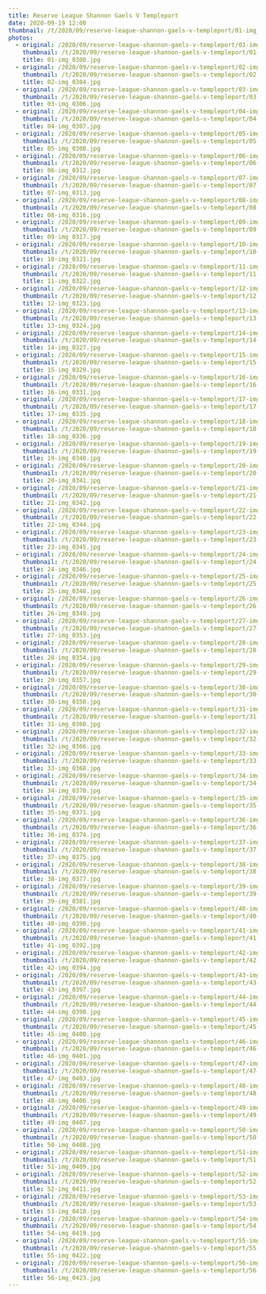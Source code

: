 ```yaml
---
title: Reserve League Shannon Gaels V Templeport
date: 2020-09-19 12:00
thumbnail: /t/2020/09/reserve-league-shannon-gaels-v-templeport/01-img_0300.jpg
photos:
  - original: /2020/09/reserve-league-shannon-gaels-v-templeport/01-img_0300.jpg
    thumbnail: /t/2020/09/reserve-league-shannon-gaels-v-templeport/01-img_0300.jpg
    title: 01-img_0300.jpg
  - original: /2020/09/reserve-league-shannon-gaels-v-templeport/02-img_0304.jpg
    thumbnail: /t/2020/09/reserve-league-shannon-gaels-v-templeport/02-img_0304.jpg
    title: 02-img_0304.jpg
  - original: /2020/09/reserve-league-shannon-gaels-v-templeport/03-img_0306.jpg
    thumbnail: /t/2020/09/reserve-league-shannon-gaels-v-templeport/03-img_0306.jpg
    title: 03-img_0306.jpg
  - original: /2020/09/reserve-league-shannon-gaels-v-templeport/04-img_0307.jpg
    thumbnail: /t/2020/09/reserve-league-shannon-gaels-v-templeport/04-img_0307.jpg
    title: 04-img_0307.jpg
  - original: /2020/09/reserve-league-shannon-gaels-v-templeport/05-img_0308.jpg
    thumbnail: /t/2020/09/reserve-league-shannon-gaels-v-templeport/05-img_0308.jpg
    title: 05-img_0308.jpg
  - original: /2020/09/reserve-league-shannon-gaels-v-templeport/06-img_0312.jpg
    thumbnail: /t/2020/09/reserve-league-shannon-gaels-v-templeport/06-img_0312.jpg
    title: 06-img_0312.jpg
  - original: /2020/09/reserve-league-shannon-gaels-v-templeport/07-img_0313.jpg
    thumbnail: /t/2020/09/reserve-league-shannon-gaels-v-templeport/07-img_0313.jpg
    title: 07-img_0313.jpg
  - original: /2020/09/reserve-league-shannon-gaels-v-templeport/08-img_0316.jpg
    thumbnail: /t/2020/09/reserve-league-shannon-gaels-v-templeport/08-img_0316.jpg
    title: 08-img_0316.jpg
  - original: /2020/09/reserve-league-shannon-gaels-v-templeport/09-img_0317.jpg
    thumbnail: /t/2020/09/reserve-league-shannon-gaels-v-templeport/09-img_0317.jpg
    title: 09-img_0317.jpg
  - original: /2020/09/reserve-league-shannon-gaels-v-templeport/10-img_0321.jpg
    thumbnail: /t/2020/09/reserve-league-shannon-gaels-v-templeport/10-img_0321.jpg
    title: 10-img_0321.jpg
  - original: /2020/09/reserve-league-shannon-gaels-v-templeport/11-img_0322.jpg
    thumbnail: /t/2020/09/reserve-league-shannon-gaels-v-templeport/11-img_0322.jpg
    title: 11-img_0322.jpg
  - original: /2020/09/reserve-league-shannon-gaels-v-templeport/12-img_0323.jpg
    thumbnail: /t/2020/09/reserve-league-shannon-gaels-v-templeport/12-img_0323.jpg
    title: 12-img_0323.jpg
  - original: /2020/09/reserve-league-shannon-gaels-v-templeport/13-img_0324.jpg
    thumbnail: /t/2020/09/reserve-league-shannon-gaels-v-templeport/13-img_0324.jpg
    title: 13-img_0324.jpg
  - original: /2020/09/reserve-league-shannon-gaels-v-templeport/14-img_0327.jpg
    thumbnail: /t/2020/09/reserve-league-shannon-gaels-v-templeport/14-img_0327.jpg
    title: 14-img_0327.jpg
  - original: /2020/09/reserve-league-shannon-gaels-v-templeport/15-img_0329.jpg
    thumbnail: /t/2020/09/reserve-league-shannon-gaels-v-templeport/15-img_0329.jpg
    title: 15-img_0329.jpg
  - original: /2020/09/reserve-league-shannon-gaels-v-templeport/16-img_0331.jpg
    thumbnail: /t/2020/09/reserve-league-shannon-gaels-v-templeport/16-img_0331.jpg
    title: 16-img_0331.jpg
  - original: /2020/09/reserve-league-shannon-gaels-v-templeport/17-img_0335.jpg
    thumbnail: /t/2020/09/reserve-league-shannon-gaels-v-templeport/17-img_0335.jpg
    title: 17-img_0335.jpg
  - original: /2020/09/reserve-league-shannon-gaels-v-templeport/18-img_0336.jpg
    thumbnail: /t/2020/09/reserve-league-shannon-gaels-v-templeport/18-img_0336.jpg
    title: 18-img_0336.jpg
  - original: /2020/09/reserve-league-shannon-gaels-v-templeport/19-img_0340.jpg
    thumbnail: /t/2020/09/reserve-league-shannon-gaels-v-templeport/19-img_0340.jpg
    title: 19-img_0340.jpg
  - original: /2020/09/reserve-league-shannon-gaels-v-templeport/20-img_0341.jpg
    thumbnail: /t/2020/09/reserve-league-shannon-gaels-v-templeport/20-img_0341.jpg
    title: 20-img_0341.jpg
  - original: /2020/09/reserve-league-shannon-gaels-v-templeport/21-img_0342.jpg
    thumbnail: /t/2020/09/reserve-league-shannon-gaels-v-templeport/21-img_0342.jpg
    title: 21-img_0342.jpg
  - original: /2020/09/reserve-league-shannon-gaels-v-templeport/22-img_0344.jpg
    thumbnail: /t/2020/09/reserve-league-shannon-gaels-v-templeport/22-img_0344.jpg
    title: 22-img_0344.jpg
  - original: /2020/09/reserve-league-shannon-gaels-v-templeport/23-img_0345.jpg
    thumbnail: /t/2020/09/reserve-league-shannon-gaels-v-templeport/23-img_0345.jpg
    title: 23-img_0345.jpg
  - original: /2020/09/reserve-league-shannon-gaels-v-templeport/24-img_0346.jpg
    thumbnail: /t/2020/09/reserve-league-shannon-gaels-v-templeport/24-img_0346.jpg
    title: 24-img_0346.jpg
  - original: /2020/09/reserve-league-shannon-gaels-v-templeport/25-img_0348.jpg
    thumbnail: /t/2020/09/reserve-league-shannon-gaels-v-templeport/25-img_0348.jpg
    title: 25-img_0348.jpg
  - original: /2020/09/reserve-league-shannon-gaels-v-templeport/26-img_0349.jpg
    thumbnail: /t/2020/09/reserve-league-shannon-gaels-v-templeport/26-img_0349.jpg
    title: 26-img_0349.jpg
  - original: /2020/09/reserve-league-shannon-gaels-v-templeport/27-img_0353.jpg
    thumbnail: /t/2020/09/reserve-league-shannon-gaels-v-templeport/27-img_0353.jpg
    title: 27-img_0353.jpg
  - original: /2020/09/reserve-league-shannon-gaels-v-templeport/28-img_0354.jpg
    thumbnail: /t/2020/09/reserve-league-shannon-gaels-v-templeport/28-img_0354.jpg
    title: 28-img_0354.jpg
  - original: /2020/09/reserve-league-shannon-gaels-v-templeport/29-img_0357.jpg
    thumbnail: /t/2020/09/reserve-league-shannon-gaels-v-templeport/29-img_0357.jpg
    title: 29-img_0357.jpg
  - original: /2020/09/reserve-league-shannon-gaels-v-templeport/30-img_0358.jpg
    thumbnail: /t/2020/09/reserve-league-shannon-gaels-v-templeport/30-img_0358.jpg
    title: 30-img_0358.jpg
  - original: /2020/09/reserve-league-shannon-gaels-v-templeport/31-img_0360.jpg
    thumbnail: /t/2020/09/reserve-league-shannon-gaels-v-templeport/31-img_0360.jpg
    title: 31-img_0360.jpg
  - original: /2020/09/reserve-league-shannon-gaels-v-templeport/32-img_0366.jpg
    thumbnail: /t/2020/09/reserve-league-shannon-gaels-v-templeport/32-img_0366.jpg
    title: 32-img_0366.jpg
  - original: /2020/09/reserve-league-shannon-gaels-v-templeport/33-img_0368.jpg
    thumbnail: /t/2020/09/reserve-league-shannon-gaels-v-templeport/33-img_0368.jpg
    title: 33-img_0368.jpg
  - original: /2020/09/reserve-league-shannon-gaels-v-templeport/34-img_0370.jpg
    thumbnail: /t/2020/09/reserve-league-shannon-gaels-v-templeport/34-img_0370.jpg
    title: 34-img_0370.jpg
  - original: /2020/09/reserve-league-shannon-gaels-v-templeport/35-img_0371.jpg
    thumbnail: /t/2020/09/reserve-league-shannon-gaels-v-templeport/35-img_0371.jpg
    title: 35-img_0371.jpg
  - original: /2020/09/reserve-league-shannon-gaels-v-templeport/36-img_0374.jpg
    thumbnail: /t/2020/09/reserve-league-shannon-gaels-v-templeport/36-img_0374.jpg
    title: 36-img_0374.jpg
  - original: /2020/09/reserve-league-shannon-gaels-v-templeport/37-img_0375.jpg
    thumbnail: /t/2020/09/reserve-league-shannon-gaels-v-templeport/37-img_0375.jpg
    title: 37-img_0375.jpg
  - original: /2020/09/reserve-league-shannon-gaels-v-templeport/38-img_0377.jpg
    thumbnail: /t/2020/09/reserve-league-shannon-gaels-v-templeport/38-img_0377.jpg
    title: 38-img_0377.jpg
  - original: /2020/09/reserve-league-shannon-gaels-v-templeport/39-img_0381.jpg
    thumbnail: /t/2020/09/reserve-league-shannon-gaels-v-templeport/39-img_0381.jpg
    title: 39-img_0381.jpg
  - original: /2020/09/reserve-league-shannon-gaels-v-templeport/40-img_0390.jpg
    thumbnail: /t/2020/09/reserve-league-shannon-gaels-v-templeport/40-img_0390.jpg
    title: 40-img_0390.jpg
  - original: /2020/09/reserve-league-shannon-gaels-v-templeport/41-img_0392.jpg
    thumbnail: /t/2020/09/reserve-league-shannon-gaels-v-templeport/41-img_0392.jpg
    title: 41-img_0392.jpg
  - original: /2020/09/reserve-league-shannon-gaels-v-templeport/42-img_0394.jpg
    thumbnail: /t/2020/09/reserve-league-shannon-gaels-v-templeport/42-img_0394.jpg
    title: 42-img_0394.jpg
  - original: /2020/09/reserve-league-shannon-gaels-v-templeport/43-img_0397.jpg
    thumbnail: /t/2020/09/reserve-league-shannon-gaels-v-templeport/43-img_0397.jpg
    title: 43-img_0397.jpg
  - original: /2020/09/reserve-league-shannon-gaels-v-templeport/44-img_0398.jpg
    thumbnail: /t/2020/09/reserve-league-shannon-gaels-v-templeport/44-img_0398.jpg
    title: 44-img_0398.jpg
  - original: /2020/09/reserve-league-shannon-gaels-v-templeport/45-img_0400.jpg
    thumbnail: /t/2020/09/reserve-league-shannon-gaels-v-templeport/45-img_0400.jpg
    title: 45-img_0400.jpg
  - original: /2020/09/reserve-league-shannon-gaels-v-templeport/46-img_0401.jpg
    thumbnail: /t/2020/09/reserve-league-shannon-gaels-v-templeport/46-img_0401.jpg
    title: 46-img_0401.jpg
  - original: /2020/09/reserve-league-shannon-gaels-v-templeport/47-img_0403.jpg
    thumbnail: /t/2020/09/reserve-league-shannon-gaels-v-templeport/47-img_0403.jpg
    title: 47-img_0403.jpg
  - original: /2020/09/reserve-league-shannon-gaels-v-templeport/48-img_0406.jpg
    thumbnail: /t/2020/09/reserve-league-shannon-gaels-v-templeport/48-img_0406.jpg
    title: 48-img_0406.jpg
  - original: /2020/09/reserve-league-shannon-gaels-v-templeport/49-img_0407.jpg
    thumbnail: /t/2020/09/reserve-league-shannon-gaels-v-templeport/49-img_0407.jpg
    title: 49-img_0407.jpg
  - original: /2020/09/reserve-league-shannon-gaels-v-templeport/50-img_0408.jpg
    thumbnail: /t/2020/09/reserve-league-shannon-gaels-v-templeport/50-img_0408.jpg
    title: 50-img_0408.jpg
  - original: /2020/09/reserve-league-shannon-gaels-v-templeport/51-img_0409.jpg
    thumbnail: /t/2020/09/reserve-league-shannon-gaels-v-templeport/51-img_0409.jpg
    title: 51-img_0409.jpg
  - original: /2020/09/reserve-league-shannon-gaels-v-templeport/52-img_0411.jpg
    thumbnail: /t/2020/09/reserve-league-shannon-gaels-v-templeport/52-img_0411.jpg
    title: 52-img_0411.jpg
  - original: /2020/09/reserve-league-shannon-gaels-v-templeport/53-img_0418.jpg
    thumbnail: /t/2020/09/reserve-league-shannon-gaels-v-templeport/53-img_0418.jpg
    title: 53-img_0418.jpg
  - original: /2020/09/reserve-league-shannon-gaels-v-templeport/54-img_0419.jpg
    thumbnail: /t/2020/09/reserve-league-shannon-gaels-v-templeport/54-img_0419.jpg
    title: 54-img_0419.jpg
  - original: /2020/09/reserve-league-shannon-gaels-v-templeport/55-img_0422.jpg
    thumbnail: /t/2020/09/reserve-league-shannon-gaels-v-templeport/55-img_0422.jpg
    title: 55-img_0422.jpg
  - original: /2020/09/reserve-league-shannon-gaels-v-templeport/56-img_0423.jpg
    thumbnail: /t/2020/09/reserve-league-shannon-gaels-v-templeport/56-img_0423.jpg
    title: 56-img_0423.jpg
---
```

